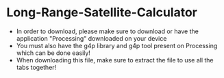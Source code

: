 # Long-Range-Satellite-Calculator

* In order to download, please make sure to download or have the application "Processing" downloaded on your device
* You must also have the g4p library and g4p tool present on Processing which can be done easily!
* When downloading this file, make sure to extract the file to use all the tabs together!

